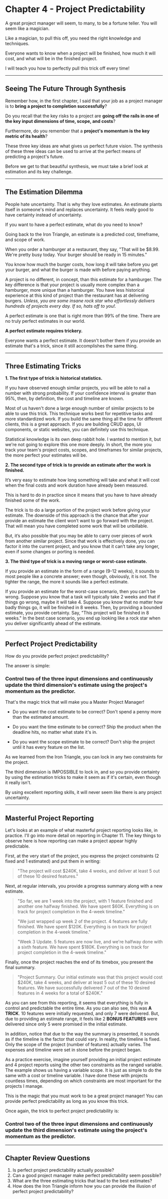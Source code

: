 # Chapter 4 - Project Predictability

A great project manager will seem, to many, to be a fortune teller. You will seem like a magician.

Like a magician, to pull this off, you need the right knowledge and techniques.

Everyone wants to know when a project will be finished, how much it will cost, and what will be in the finished project.

I will teach you how to perfectly pull this trick off every time!

---

## Seeing The Future Through Synthesis

Remember how, in the first chapter, I said that your job as a project manager is to **bring a project to completion successfully**?

Do you recall that the key risks to a project are **going off the rails in one of the key input dimensions of time, scope, and costs**?

Furthermore, do you remember that a **project's momentum is the key metric of its health**?

These three key ideas are what gives us perfect future vision. The synthesis of these three ideas can be used to arrive at the perfect means of predicting a project's future.

Before we get to that beautiful synthesis, we must take a brief look at estimation and its key challenge.

---

## The Estimation Dilemma

People hate uncertainty. That is why they love estimates. An estimate plants itself in someone's mind and replaces uncertainty. It feels really good to have certainty instead of uncertainty.

If you want to have a perfect estimate, what do you need to know?

Going back to the Iron Triangle, an estimate is a predicted cost, timeframe, and scope of work.

When you order a hamburger at a restaurant, they say, "That will be $8.99. We're pretty busy today. Your burger should be ready in 15 minutes."

You know how much the burger costs, how long it will take before you get your burger, and what the burger is made with before paying anything.

A project is no different, in concept, than this estimate for a hamburger. The key difference is that your project is usually more complex than a hamburger, more unique than a hamburger. You have less historical experience at this kind of project than the restaurant has at delivering burgers. *Unless, you are some insane rock star who effortlessly delivers hundreds of projects every day. If so, hats off to you!.*

A perfect estimate is one that is right more than 99% of the time. There are no truly perfect estimates in our world.

**A perfect estimate requires trickery.**

Everyone wants a perfect estimate. It doesn't bother them if you provide an estimate that's a trick, since it still accomplishes the same thing.

---

## Three Estimating Tricks

**1. The first type of trick is historical statistics.**

If you have observed enough similar projects, you will be able to nail a number with strong probability. If your confidence interval is greater than 95%, then, by definition, the cost and timeline are known.

Most of us haven't done a large enough number of similar projects to be able to use this trick. This technique works best for repetitive tasks and more standardized work. If you build the same thing all the time for different clients, this is a great approach. If you are building CRUD apps, UI components, or static websites, you can definitely use this technique.

Statistical knowledge is its own deep rabbit hole. I wanted to mention it, but we're not going to explore this one more deeply. In short, the more you track your team's project costs, scopes, and timeframes for similar projects, the more perfect your estimates will be.

**2. The second type of trick is to provide an estimate after the work is finished.**

It’s very easy to estimate how long something will take and what it will cost when the final costs and work duration have already been measured.

This is hard to do in practice since it means that you have to have already finished some of the work.

The trick is to do a large portion of the project work before giving your estimate. The downside of this approach is the chance that after your provide an estimate the client won’t want to go forward with the project. That will mean you have completed some work that will be unbillable.

But, it’s also possible that you may be able to carry over pieces of work from another similar project. Since that work is effectively done, you can factor it into the current project, and you know that it can’t take any longer, even if some changes or porting is needed.

**3. The third type of trick is a moving range or worst-case estimate.**

If you provide an estimate in the form of a range (9-12 weeks), it sounds to most people like a concrete answer; even though, obviously, it is not. The tighter the range, the more it sounds like a perfect estimate.

If you provide an estimate for the worst-case scenario, then you can't be wrong. Suppose you know that a task will typically take 2 weeks and that if things go wrong, maybe it will take 4. Suppose you know that no matter how badly things go, it will be finished in 8 weeks. Then, by providing a bounded estimate, you provide certainty. Say, "This project will be finished in 8 weeks." In the best case scenario, you end up looking like a rock star when you deliver significantly ahead of the estimate.

---

## Perfect Project Predictability

How do you provide perfect project predictability?

The answer is simple:

### **Control two of the three input dimensions and continuously update the third dimension's estimate using the project's momentum as the predictor.**

That's the magic trick that will make you a Master Project Manager!

- Do you want the cost estimate to be correct? Don't spend a penny more than the estimated amount.

- Do you want the time estimate to be correct? Ship the product when the deadline hits, no matter what state it's in.

- Do you want the scope estimate to be correct? Don't ship the project until it has every feature on the list.

As we learned from the Iron Triangle, you can lock in any two constraints for the project.

The third dimension is IMPOSSIBLE to lock in, and so you provide certainty by using the estimation tricks to make it seem as if it's certain, even though it really isn't.

By using excellent reporting skills, it will never seem like there is any project uncertainty.

---

## Masterful Project Reporting

Let's looks at an example of what masterful project reporting looks like, in practice. I'll go into more detail on reporting in Chapter 11. The key things to observe here is how reporting can make a project appear highly predictable.

First, at the very start of the project, you express the project constraints (2 fixed and 1 estimated) and put them in writing:

> "The project will cost $240K, take 4 weeks, and deliver at least 5 out of these 10 desired features."

Next, at regular intervals, you provide a progress summary along with a new estimate.

> "So far, we are 1 week into the project, with 1 feature finished and another one halfway finished. We have spent $60K. Everything is on track for project completion in the 4-week timeline."

> "We just wrapped up week 2 of the project. 4 features are fully finished. We have spent $120K. Everything is on track for project completion in the 4-week timeline."

> "Week 3 Update. 5 features are now live, and we're halfway done with a sixth feature. We have spent $180K. Everything is on track for project completion in the 4-week timeline."

Finally, once the project reaches the end of its timebox, you present the final summary.

> "Project Summary. Our initial estimate was that this project would cost $240K, take 4 weeks, and deliver at least 5 out of these 10 desired features. We have successfully delivered 7 out of the 10 desired features in 4 weeks for a total of $240K."

As you can see from this reporting, it seems that everything is fully in control and predictable the entire time. As you can also see, this was **A TRICK**. 10 features were initially requested, and only 7 were delivered. But, due to providing an estimate range, it feels like 2 **BONUS FEATURES** were delivered since only 5 were promised in the initial estimate.

In addition, notice that due to the way the summary is presented, it sounds as if the timeline is the factor that could vary. In reality, the timeline is fixed. Only the scope of the project (number of features) actually varies. The expenses and timeline were set in stone before the project began.

As a practice exercise, imagine yourself providing an initial project estimate and 4 project reports using the other two constraints as the ranged variable. The example shows us having a variable scope. It is just as simple to do the same with a cost or timeline variable. I have done these with projects countless times, depending on which constraints are most important for the projects I manage.

This is the magic that you must work to be a great project manager! You can provide perfect predictability as long as you know this trick.

Once again, the trick to perfect project predictability is:

### **Control two of the three input dimensions and continuously update the third dimension's estimate using the project's momentum as the predictor.**

---

## Chapter Review Questions
1. Is perfect project predictability actually possible?
2. Can a good project manager make perfect predictability seem possible?
3. What are the three estimating tricks that lead to the best estimates?
4. How does the Iron Triangle inform how you can provide the illusion of perfect project predictability?
